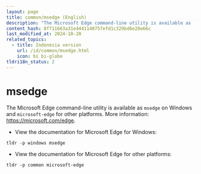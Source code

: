 ```yaml
---
layout: page
title: common/msedge (English)
description: "The Microsoft Edge command-line utility is available as `msedge` on Windows and `microsoft-edge` for other platforms."
content_hash: 8f711663a31e4441140757efd1c329bd6e28e66c
last_modified_at: 2024-10-20
related_topics:
  - title: Indonesia version
    url: /id/common/msedge.html
    icon: bi bi-globe
tldri18n_status: 2
---
```

# msedge

The Microsoft Edge command-line utility is available as `msedge` on Windows and `microsoft-edge` for other platforms.
More information: <https://microsoft.com/edge>.

- View the documentation for Microsoft Edge for Windows:

`tldr -p windows msedge`

- View the documentation for Microsoft Edge for other platforms:

`tldr -p common microsoft-edge`
